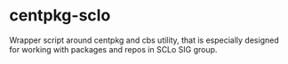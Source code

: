 # centpkg-sclo
Wrapper script around centpkg and cbs utility, that is especially designed for working with packages and repos in SCLo SIG group.
